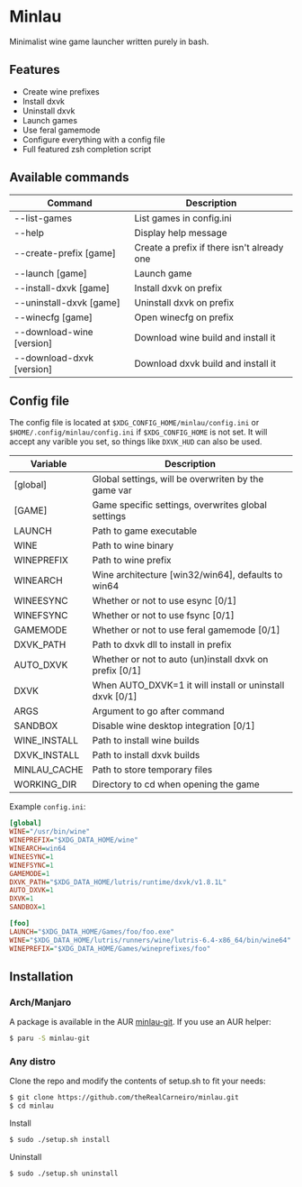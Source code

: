 # Minlau
Minimalist wine game launcher written purely in bash.


## Features
 - Create wine prefixes
 - Install dxvk
 - Uninstall dxvk
 - Launch games
 - Use feral gamemode
 - Configure everything with a config file
 - Full featured zsh completion script


## Available commands

| Command                   | Description                                       |
| -----------------------   | ------------------------------------------------- |
| --list-games              | List games in config.ini                          |
| --help                    | Display help message                              |
| --create-prefix [game]    | Create a prefix if there isn't already one        |
| --launch [game]           | Launch game                                       |
| --install-dxvk [game]     | Install dxvk on prefix                            |
| --uninstall-dxvk [game]   | Uninstall dxvk on prefix                          |
| --winecfg   [game]        | Open winecfg on prefix                            |
| --download-wine [version] | Download wine build and install it                |
| --download-dxvk [version] | Download dxvk build and install it                |


## Config file

The config file is located at `$XDG_CONFIG_HOME/minlau/config.ini` or `$HOME/.config/minlau/config.ini` if `$XDG_CONFIG_HOME` is not set. It will accept any varible you set, so things like `DXVK_HUD` can also be used.

| Variable                | Description                                               |
| ----------------------- | --------------------------------------------------------  |
| [global]                | Global settings, will be overwriten by the game var       |
| [GAME]                  | Game specific settings, overwrites global settings        |
| LAUNCH                  | Path to game executable                                   |
| WINE                    | Path to wine binary                                       |
| WINEPREFIX              | Path to wine prefix                                       |
| WINEARCH                | Wine architecture [win32/win64], defaults to win64        |
| WINEESYNC               | Whether or not to use esync [0/1]                         |
| WINEFSYNC               | Whether or not to use fsync [0/1]                         |
| GAMEMODE                | Whether or not to use feral gamemode [0/1]                |
| DXVK_PATH               | Path to dxvk dll to install in prefix                     |
| AUTO_DXVK               | Whether or not to auto (un)install dxvk on prefix [0/1]   |
| DXVK                    | When AUTO_DXVK=1 it will install or uninstall dxvk [0/1]  |
| ARGS                    | Argument to go after command                              |
| SANDBOX                 | Disable wine desktop integration [0/1]                    |
| WINE_INSTALL            | Path to install wine builds                               |
| DXVK_INSTALL            | Path to install dxvk builds                               |
| MINLAU_CACHE            | Path to store temporary files                             |
| WORKING_DIR             | Directory to cd when opening the game                     |

Example `config.ini`:

```ini
[global]
WINE="/usr/bin/wine"
WINEPREFIX="$XDG_DATA_HOME/wine"
WINEARCH=win64
WINEESYNC=1
WINEFSYNC=1
GAMEMODE=1
DXVK_PATH="$XDG_DATA_HOME/lutris/runtime/dxvk/v1.8.1L"
AUTO_DXVK=1
DXVK=1
SANDBOX=1

[foo]
LAUNCH="$XDG_DATA_HOME/Games/foo/foo.exe"
WINE="$XDG_DATA_HOME/lutris/runners/wine/lutris-6.4-x86_64/bin/wine64"
WINEPREFIX="$XDG_DATA_HOME/Games/wineprefixes/foo"
```

## Installation
### Arch/Manjaro
A package is available in the AUR [minlau-git](https://aur.archlinux.org/packages/minlau-git/). If you use an AUR helper:
```sh
$ paru -S minlau-git
```

### Any distro
Clone the repo and modify the contents of setup.sh to fit your needs:
```sh
$ git clone https://github.com/theRealCarneiro/minlau.git
$ cd minlau
```
Install
```sh
$ sudo ./setup.sh install
```
 Uninstall
```sh
$ sudo ./setup.sh uninstall
```
